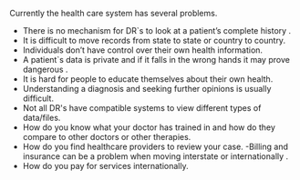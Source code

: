 Currently the health care system has several problems. 

- There is no mechanism for DR`s to look at a patient’s complete history .
- It is difficult to move records from state to state or country to country. 
- Individuals don’t have control over their own health information. 
- A patient`s data is private and if it falls in the wrong hands it may prove dangerous .
- It is hard for people to educate themselves about their own health.
- Understanding a diagnosis and seeking further opinions is usually difficult. 
- Not all DR's have compatible systems to view different types of data/files. 
- How do you know what your doctor has trained in and how do they compare to other doctors or other therapies. 
- How do you find healthcare providers to review your case. -Billing and insurance can be a problem when moving interstate or   internationally .
- How do you pay for services internationally.
